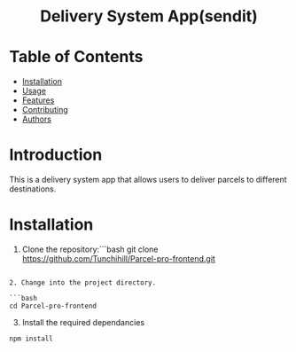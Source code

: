 <h1 align="center">Delivery System App(sendit)</h1>

# Table of Contents
- [Installation](##Installation)
- [Usage](##Usage)
- [Features](##Features)
- [Contributing](##Contributing)
- [Authors](##Authors)

# Introduction
This is a delivery system app that allows users to deliver parcels to different destinations.

# Installation
1. Clone the repository:```bash
 git clone https://github.com/Tunchihill/Parcel-pro-frontend.git
```

2. Change into the project directory.

```bash
cd Parcel-pro-frontend
```

3. Install the required dependancies
```bash
npm install
```
